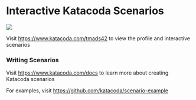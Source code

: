 # Interactive Katacoda Scenarios

[![](http://shields.katacoda.com/katacoda/tmads42/count.svg)](https://www.katacoda.com/tmads42 "Get your profile on Katacoda.com")

Visit https://www.katacoda.com/tmads42 to view the profile and interactive scenarios

### Writing Scenarios
Visit https://www.katacoda.com/docs to learn more about creating Katacoda scenarios

For examples, visit https://github.com/katacoda/scenario-example
